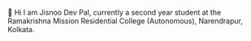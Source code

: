 👋 Hi
I am Jisnoo Dev Pal, currently a second year student at the Ramakrishna Mission Residential College (Autonomous), Narendrapur, Kolkata.

<!---
jisnoo123/jisnoo123 is a ✨ special ✨ repository because its `README.md` (this file) appears on your GitHub profile.
You can click the Preview link to take a look at your changes.
--->
